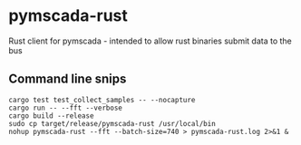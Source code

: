 # pymscada-rust
Rust client for pymscada - intended to allow rust binaries submit data to the bus

## Command line snips

```
cargo test test_collect_samples -- --nocapture
cargo run -- --fft --verbose
cargo build --release
sudo cp target/release/pymscada-rust /usr/local/bin
nohup pymscada-rust --fft --batch-size=740 > pymscada-rust.log 2>&1 &
```
